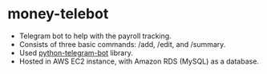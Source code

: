 # money-telebot

- Telegram bot to help with the payroll tracking. 
- Consists of three basic commands: /add, /edit, and /summary.
- Used [python-telegram-bot](https://python-telegram-bot.org/) library. 
- Hosted in AWS EC2 instance, with Amazon RDS (MySQL) as a database. 

